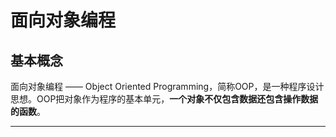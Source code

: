 # 面向对象编程

## 基本概念

面向对象编程 —— Object Oriented Programming，简称OOP，是一种程序设计思想。OOP把对象作为程序的基本单元，**一个对象不仅包含数据还包含操作数据的函数**。

---

<br>



